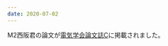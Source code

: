 ```yaml
---
date: 2020-07-02
---
```

M2西阪君の論文が<a href="https://www.jstage.jst.go.jp/article/ieejeiss/140/7/140_820/_article/-char/ja">電気学会論文誌C</a>に掲載されました。 
